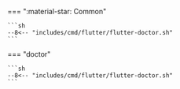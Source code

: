 === ":material-star: Common"

    ```sh
    --8<-- "includes/cmd/flutter/flutter-doctor.sh"
    ```

=== "doctor"

    ```sh
    --8<-- "includes/cmd/flutter/flutter-doctor.sh"
    ```
